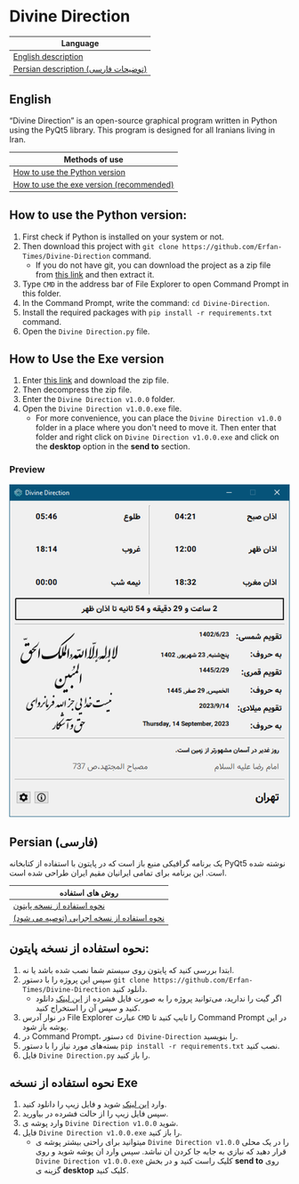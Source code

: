 # **Divine Direction**

| Language                     |
| ---------------------------- |
| [English description](#english) |
| [Persian description (توضیحات فارسی)](#persian-فارسی) |




## English
“Divine Direction” is an open-source graphical program written in Python using the PyQt5 library. This program is designed for all Iranians living in Iran.

| Methods of use |
| ---------------------------- |
| [How to use the Python version](#how-to-use-the-python-version) |
| [How to use the exe version (recommended)](#how-to-use-the-exe-version) |

## How to use the Python version:
1. First check if Python is installed on your system or not.
2. Then download this project with `git clone https://github.com/Erfan-Times/Divine-Direction` command.
    * If you do not have git, you can download the project as a zip file from [this link](https://github.com/Erfan-Times/Divine-Direction/releases/tag/v1.0.0) and then extract it.
3. Type `CMD` in the address bar of File Explorer to open Command Prompt in this folder.
4. In the Command Prompt, write the command: `cd Divine-Direction`.
5. Install the required packages with `pip install -r requirements.txt` command.
6. Open the `Divine Direction.py` file.


## How to Use the Exe version
1. Enter [this link](https://github.com/Erfan-Times/Divine-Direction/releases/tag/v1.0.0exe) and download the zip file.
2. Then decompress the zip file.
3. Enter the `Divine Direction v1.0.0` folder.
4. Open the `Divine Direction v1.0.0.exe` file.
    * For more convenience, you can place the `Divine Direction v1.0.0` folder in a place where you don't need to move it.
        Then enter that folder and right click on `Divine Direction v1.0.0.exe` and click on the **desktop** option in the **send to** section.


### Preview
![Program preview](Preview/1.png)

## Persian (فارسی)
یک برنامه گرافیکی منبع باز است که در پایتون با استفاده از کتابخانه PyQt5 نوشته شده است. این برنامه برای تمامی ایرانیان مقیم ایران طراحی شده است.

| روش های استفاده |
| ---------------------------- |
| [نحوه استفاده از نسخه پایتون](#نحوه-استفاده-از-نسخه-پایتون) |
| [نحوه استفاده از نسخه اجرایی (توصیه می شود)](#نحوه-استفاده-از-نسخه-exe) |

## نحوه استفاده از نسخه پایتون:
1. ابتدا بررسی کنید که پایتون روی سیستم شما نصب شده باشد یا نه.
2. سپس این پروژه را با دستور `git clone https://github.com/Erfan-Times/Divine-Direction` دانلود کنید.
    * اگر گیت را ندارید، می‌توانید پروژه را به صورت فایل فشرده از [این لینک](https://github.com/Erfan-Times/Divine-Direction/releases/tag/v1.0.0) دانلود کنید و سپس آن را استخراج کنید.
3. در نوار آدرس File Explorer عبارت `CMD` را تایپ کنید تا Command Prompt در این پوشه باز شود.
4. در Command Prompt، دستور `cd Divine-Direction` را بنویسید.
5. بسته‌های مورد نیاز را با دستور `pip install -r requirements.txt` نصب کنید.
6. فایل `Divine Direction.py` را باز کنید.


## نحوه استفاده از نسخه Exe
1. وارد [این لینک](https://github.com/Erfan-Times/Divine-Direction/releases/tag/v1.0.0exe) شوید و فایل زیپ را دانلود کنید.
2. سپس فایل زیپ را از حالت فشرده در بیاورید.
3. وارد پوشه ی `Divine Direction v1.0.0` شوید.
4. فایل `Divine Direction v1.0.0.exe` را باز کنید.
    * میتوانید برای راحتی بیشتر پوشه ی `Divine Direction v1.0.0` را در یک محلی قرار دهید که نیازی به جابه جا کردن ان نباشد.
       سپس وارد ان پوشه شوید و روی `Divine Direction v1.0.0.exe` کلیک راست کنید و در بخش **send to** روی گزینه ی **desktop** کلیک کنید.
